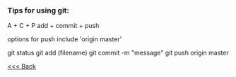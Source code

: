 ### Tips for using git:

A + C + P
add + commit + push

options for push include 'origin master'

git status
git add (filename)
git commit -m "message"
git push origin master




[<<< Back](README.md)
